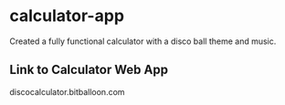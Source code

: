 # calculator-app
Created a fully functional calculator with a disco ball theme and music.

## Link to Calculator Web App
discocalculator.bitballoon.com
